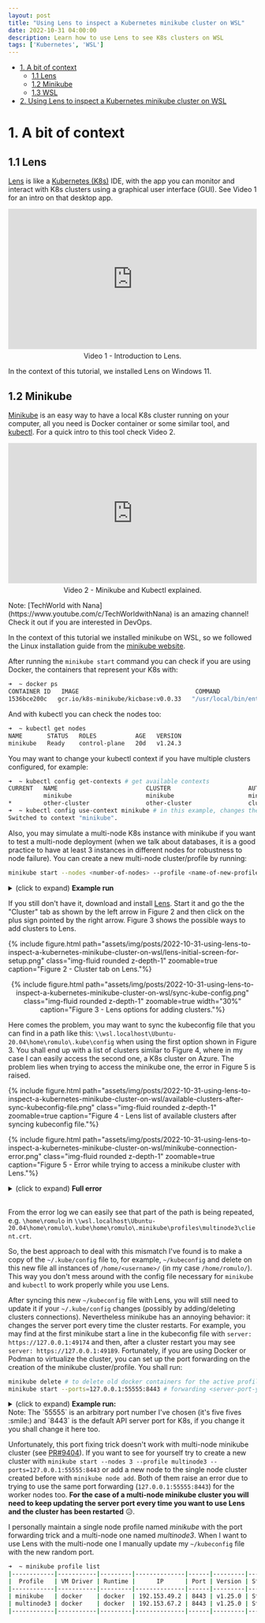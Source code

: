 ```yaml
---
layout: post
title: "Using Lens to inspect a Kubernetes minikube cluster on WSL"
date: 2022-10-31 04:00:00
description: Learn how to use Lens to see K8s clusters on WSL
tags: ['Kubernetes', 'WSL']
---
```



- [1. A bit of context](#1-a-bit-of-context)
  - [1.1 Lens](#11-lens)
  - [1.2 Minikube](#12-minikube)
  - [1.3 WSL](#13-wsl)
- [2. Using Lens to inspect a Kubernetes minikube cluster on WSL](#2-using-lens-to-inspect-a-kubernetes-minikube-cluster-on-wsl)

# 1. A bit of context

## 1.1 Lens

[Lens](https://k8slens.dev/) is like a [Kubernetes (K8s)](https://kubernetes.io/) IDE, with the app you can monitor and interact with K8s clusters using a graphical user interface (GUI). See Video 1 for an intro on that desktop app.


<div style="position:relative;padding-bottom:56.25%;">
    <iframe style="width:100%;height:100%;position:absolute;left:0px;top:0px;" width="100%" height="100%" src="https://www.youtube.com/embed/eeDwdVXattc" title="YouTube video player" frameborder="0" allow="accelerometer; autoplay; clipboard-write; encrypted-media; gyroscope; picture-in-picture" allowfullscreen></iframe>
</div>
<p style="text-align:center; margin-top:0.15cm;">
Video 1 - Introduction to Lens.
</p>

In the context of this tutorial, we installed Lens on Windows 11.

## 1.2 Minikube

[Minikube](https://minikube.sigs.k8s.io/docs/start/) is an easy way to have a local K8s cluster running on your computer, all you need is Docker container or some similar tool, and [kubectl](https://kubernetes.io/docs/reference/kubectl/kubectl/). For a quick intro to this tool check Video 2.

<div style="position:relative;padding-bottom:56.25%;">
    <iframe style="width:100%;height:100%;position:absolute;left:0px;top:0px;" width="100%" height="100%" src="https://www.youtube.com/embed/E2pP1MOfo3g" title="YouTube video player" frameborder="0" allow="accelerometer; autoplay; clipboard-write; encrypted-media; gyroscope; picture-in-picture" allowfullscreen></iframe>
</div>
<p style="text-align:center; margin-top:0.15cm;">
Video 2 - Minikube and Kubectl explained.
</p>
Note: [TechWorld with Nana](https://www.youtube.com/c/TechWorldwithNana) is an amazing channel! Check it out if you are interested in DevOps.

In the context of this tutorial we installed minikube on WSL, so we followed the Linux installation guide from the [minikube website](https://minikube.sigs.k8s.io/docs/start/).

After running the `minikube start` command you can check if you are using Docker, the containers that represent your K8s with:

```bash
➜  ~ docker ps
CONTAINER ID   IMAGE                                 COMMAND                  CREATED       STATUS         PORTS                                                                                                                                  NAMES
1536bce200c   gcr.io/k8s-minikube/kicbase:v0.0.33   "/usr/local/bin/entr…"   2 weeks ago   Up 2 minutes   127.0.0.1:49157->22/tcp, 127.0.0.1:49156->2376/tcp, 127.0.0.1:49155->5000/tcp, 127.0.0.1:49154->8443/tcp, 127.0.0.1:49153->32443/tcp   minikube
```

And with kubectl you can check the nodes too:

```bash
➜  ~ kubectl get nodes
NAME       STATUS   ROLES           AGE   VERSION
minikube   Ready    control-plane   20d   v1.24.3
```

You may want to change your kubectl context if you have multiple clusters configured, for example:

```bash
➜  ~ kubectl config get-contexts # get available contexts
CURRENT   NAME                         CLUSTER                      AUTHINFO                                                       NAMESPACE
          minikube                     minikube                     minikube                                                       default
*         other-cluster                other-cluster                clusterUser_k8s_other-cluster               
➜  ~ kubectl config use-context minikube # in this example, changes the context from 'other-cluster' to 'minikube'
Switched to context "minikube".
```

Also, you may simulate a multi-node K8s instance with minikube if you want to test a multi-node deployment (when we talk about databases, it is a good practice to have at least 3 instances in different nodes for robustness to node failure). You can create a new multi-node cluster/profile by running:
````bash
minikube start --nodes <number-of-nodes> --profile <name-of-new-profile>
````
<p style="margin-bottom:0;">
    <details><summary>(click to expand) <strong>Example run</strong></summary>

{% highlight bash %}
➜  ~ minikube start --nodes 3 --profile multinode3
😄  [multinode3] minikube v1.27.0 on Ubuntu 20.04 (amd64)
❗  Kubernetes 1.25.0 has a known issue with resolv.conf. minikube is using a workaround that should work for most use cases.
❗  For more information, see: https://github.com/kubernetes/kubernetes/issues/112135
✨  Automatically selected the docker driver
📌  Using Docker driver with root privileges
👍  Starting control plane node multinode3 in cluster multinode3
🚜  Pulling base image ...
🔥  Creating docker container (CPUs=2, Memory=2200MB) ...
🐳  Preparing Kubernetes v1.25.0 on Docker 20.10.17 ...
    ▪ Generating certificates and keys ...
    ▪ Booting up control plane ...
    ▪ Configuring RBAC rules ...
🔗  Configuring CNI (Container Networking Interface) ...
🔎  Verifying Kubernetes components...
    ▪ Using image gcr.io/k8s-minikube/storage-provisioner:v5
🌟  Enabled addons: storage-provisioner, default-storageclass

👍  Starting worker node multinode3-m02 in cluster multinode3
🚜  Pulling base image ...
🔥  Creating docker container (CPUs=2, Memory=2200MB) ...
🌐  Found network options:
    ▪ NO_PROXY=192.153.27.2
🐳  Preparing Kubernetes v1.25.0 on Docker 20.10.17 ...
    ▪ env NO_PROXY=192.153.27.2
🔎  Verifying Kubernetes components...

👍  Starting worker node multinode3-m03 in cluster multinode3
🚜  Pulling base image ...
🔥  Creating docker container (CPUs=2, Memory=2200MB) ...
🌐  Found network options:
    ▪ NO_PROXY=192.153.27.2,192.153.27.3
🐳  Preparing Kubernetes v1.25.0 on Docker 20.10.17 ...
    ▪ env NO_PROXY=192.153.27.2
    ▪ env NO_PROXY=192.153.27.2,192.168.27.3
🔎  Verifying Kubernetes components...
🏄  Done! kubectl is now configured to use "multinode3" cluster and "default" namespace by default

{% endhighlight %}

    </details> 
</p>

<p style="margin-bottom:0;">
    You may check your multiple profiles with <code>minikube profile list</code>, change profile with <code>minikube profile &lt;profile-name&gt;</code>, and run specific actions to profiles by adding <code>-p &lt;profile-name&gt;</code> to the end of the command.
    <details><summary>(click to expand) <strong>Example run</strong></summary>

{% highlight bash %}
➜  ~ minikube profile list                     
|------------|-----------|---------|--------------|------|---------|---------|-------|--------|
|  Profile   | VM Driver | Runtime |      IP      | Port | Version | Status  | Nodes | Active |
|------------|-----------|---------|--------------|------|---------|---------|-------|--------|
| minikube   | docker    | docker  | 192.153.49.2 | 8443 | v1.24.3 | Running |     1 | *      |
| multinode3 | docker    | docker  | 192.153.85.2 | 8443 | v1.25.0 | Running |     3 |        |
|------------|-----------|---------|--------------|------|---------|---------|-------|--------|
➜  ~ minikube stop -p minikube # stoping the cluster of the 'minikube' profile
✋  Stopping node "minikube"  ...
🛑  Powering off "minikube" via SSH ...
🛑  1 node stopped.
➜  ~ minikube profile multinode3 # changing current profile
✅  minikube profile was successfully set to multinode3
➜  ~ minikube profile list      
|------------|-----------|---------|--------------|------|---------|---------|-------|--------|
|  Profile   | VM Driver | Runtime |      IP      | Port | Version | Status  | Nodes | Active |
|------------|-----------|---------|--------------|------|---------|---------|-------|--------|
| minikube   | docker    | docker  | 192.153.49.2 | 8443 | v1.24.3 | Stopped |     1 |        |
| multinode3 | docker    | docker  | 192.153.85.2 | 8443 | v1.25.0 | Running |     3 | *      |
|------------|-----------|---------|--------------|------|---------|---------|-------|--------|
{% endhighlight %}

    </details>
</p>

<p style="margin-bottom:0;">
    And you may see your <code>kubectl</code> available contexts with the command <code>kubectl config get-contexts</code> and take a look at the new nodes with <code>kubectl get nodes</code>.

    <details><summary>(click to expand) <strong>Example run</strong></summary>
{% highlight bash %}
➜  ~ kubectl config get-contexts 
CURRENT   NAME                         CLUSTER                      AUTHINFO                                                       NAMESPACE
          minikube                     minikube                     minikube                                                       default
*         multinode3                   multinode3                   multinode3                                                     default
          other-cluster                other-cluster                clusterUser_k8s_other-cluster
➜  ~ kubectl get nodes
NAME             STATUS   ROLES           AGE     VERSION
multinode3       Ready    control-plane   6m27s   v1.25.0
multinode3-m02   Ready    <none>          4m30s   v1.25.0
multinode3-m03   Ready    <none>          3m53s   v1.25.0
{% endhighlight %}
    </details>  
</p>

Note: Although is possible to run this multi-node test locally it is difficult to work on a modest machine now that we have 3 containers each expecting 2 CPUs and 2 Gb of RAM :disappointed:.

## 1.3 WSL

I've made a quick intro about it on an [older post]({% post_url 2022-08-29-setting-up-docker-on-wsl2 %}), but you can go straight to this quick [video intro](https://www.youtube.com/watch?v=MrZolfGm8Zk&ab_channel=MicrosoftDeveloper). Basically, WSL is a tool to have a Linux developer environment on your Windows PC.

---

# 2. Using Lens to inspect a Kubernetes minikube cluster on WSL

*Wait! Couldn't I just use `minikube dashboard` instead?*

Yes, minikube comes with a dashboard (see Figure 1) so you can look up your local K8s cluster and interact with it, but **the idea of using Lens is to have the same tool for interacting with the local cluster and with a production cluster in a cloud provider**.

{% include figure.html path="assets/img/posts/2022-10-31-using-lens-to-inspect-a-kubernetes-minikube-cluster-on-wsl/minikube-dashboard-print.png" class="img-fluid rounded z-depth-1" zoomable=true caption="Figure 1 - Minikube's dashboard example."%}

<p style="margin-bottom:0;">
    First, check if your cluster is running with <code>minikube status</code> command, if no cluster is running you can spin one up with the <code>minikube start</code> command.

    <details><summary>(click to expand) <strong>Example run</strong></summary>

{% highlight bash %}
➜  ~ minikube status
multinode3
type: Control Plane
host: Running
kubelet: Running
apiserver: Running
kubeconfig: Configured

multinode3-m02
type: Worker
host: Running
kubelet: Running

multinode3-m03
type: Worker
host: Running
kubelet: Running
{% endhighlight %}
    </details>

</p>

If you still don't have it, download and install [Lens](https://k8slens.dev/). Start it and go the the "Cluster" tab as shown by the left arrow in Figure 2 and then click on the plus sign pointed by the right arrow. Figure 3 shows the possible ways to add clusters to Lens.

{% include figure.html path="assets/img/posts/2022-10-31-using-lens-to-inspect-a-kubernetes-minikube-cluster-on-wsl/lens-initial-screen-for-setup.png" class="img-fluid rounded z-depth-1" zoomable=true caption="Figure 2 - Cluster tab on Lens."%}

<div style="text-align: center">
    {% include figure.html path="assets/img/posts/2022-10-31-using-lens-to-inspect-a-kubernetes-minikube-cluster-on-wsl/sync-kube-config.png" class="img-fluid rounded z-depth-1" zoomable=true width="30%" caption="Figure 3 - Lens options for adding clusters."%}
</div>

Here comes the problem, you may want to sync the kubeconfig file that you can find in a path like this: `\\wsl.localhost\Ubuntu-20.04\home\romulo\.kube\config` when using the first option shown in Figure 3. You shall end up with a list of clusters similar to Figure 4, where in my case I can easily access the second one, a K8s cluster on Azure. The problem lies when trying to access the minikube one, the error in Figure 5 is raised.

{% include figure.html path="assets/img/posts/2022-10-31-using-lens-to-inspect-a-kubernetes-minikube-cluster-on-wsl/available-clusters-after-sync-kubeconfig-file.png" class="img-fluid rounded z-depth-1" zoomable=true caption="Figure 4 - Lens list of available clusters after syncing kubeconfig file."%}


{% include figure.html path="assets/img/posts/2022-10-31-using-lens-to-inspect-a-kubernetes-minikube-cluster-on-wsl/minikube-connection-error.png" class="img-fluid rounded z-depth-1" zoomable=true caption="Figure 5 - Error while trying to access a minikube cluster with Lens."%}
<details><summary>(click to expand) <strong>Full error</strong></summary>
{% highlight bash %}
F1027 17:47:49.413105 54440 main.go:74] failed to initialize kubeconfiginvalid configuration: [unable to read client-cert \\wsl.localhost\Ubuntu-20.04\home\romulo\.kube\home\romulo\.minikube\profiles\multinode3\client.crt for multinode3 due to open \\wsl.localhost\Ubuntu-20.04\home\romulo\.kube\home\romulo\.minikube\profiles\multinode3\client.crt: The system cannot find the path specified., unable to read client-key \\wsl.localhost\Ubuntu-20.04\home\romulo\.kube\home\romulo\.minikube\profiles\multinode3\client.key for multinode3 due to open \\wsl.localhost\Ubuntu-20.04\home\romulo\.kube\home\romulo\.minikube\profiles\multinode3\client.key: The system cannot find the path specified., unable to read certificate-authority \\wsl.localhost\Ubuntu-20.04\home\romulo\.kube\home\romulo\.minikube\ca.crt for multinode3 due to open \\wsl.localhost\Ubuntu-20.04\home\romulo\.kube\home\romulo\.minikube\ca.crt: The system cannot find the path specified.]
goroutine 1 [running]:
k8s.io/klog/v2.stacks(0x1)
C:/Users/runneradmin/go/pkg/mod/k8s.io/klog/v2@v2.40.1/klog.go:1140 +0x8a
k8s.io/klog/v2.(*loggingT).output(0x22a5140, 0x3, 0x0, 0xc0001810a0, 0x1, {0x1a7c0b5, 0x20}, 0x22a6020, 0x0)
C:/Users/runneradmin/go/pkg/mod/k8s.io/klog/v2@v2.40.1/klog.go:1088 +0x66f
k8s.io/klog/v2.(*loggingT).printDepth(0xc000720800, 0x6018, 0x0, {0x0, 0x0}, 0x1, {0xc000386100, 0x2, 0x2})
C:/Users/runneradmin/go/pkg/mod/k8s.io/klog/v2@v2.40.1/klog.go:735 +0x1ae
k8s.io/klog/v2.(*loggingT).print(...)
C:/Users/runneradmin/go/pkg/mod/k8s.io/klog/v2@v2.40.1/klog.go:717
k8s.io/klog/v2.Fatal(...)
C:/Users/runneradmin/go/pkg/mod/k8s.io/klog/v2@v2.40.1/klog.go:1622
main.main()
D:/a/lens-k8s-proxy/lens-k8s-proxy/main.go:74 +0x6a6

goroutine 6 [chan receive]:
k8s.io/klog/v2.(*loggingT).flushDaemon(0x0)
C:/Users/runneradmin/go/pkg/mod/k8s.io/klog/v2@v2.40.1/klog.go:1283 +0x6a
created by k8s.io/klog/v2.init.0
C:/Users/runneradmin/go/pkg/mod/k8s.io/klog/v2@v2.40.1/klog.go:420 +0xfb

goroutine 10 [syscall]:
os/signal.signal_recv()
C:/hostedtoolcache/windows/go/1.17.8/x64/src/runtime/sigqueue.go:169 +0x98
os/signal.loop()
C:/hostedtoolcache/windows/go/1.17.8/x64/src/os/signal/signal_unix.go:24 +0x19
created by os/signal.Notify.func1.1
C:/hostedtoolcache/windows/go/1.17.8/x64/src/os/signal/signal.go:151 +0x2c

proxy exited with code: 255

Failed to start connection: Error: failed to retrieve port from stream
{% endhighlight %}

</details>
<br>

From the error log we can easily see that part of the path is being repeated, e.g. `\home\romulo` in `\\wsl.localhost\Ubuntu-20.04\home\romulo\.kube\home\romulo\.minikube\profiles\multinode3\client.crt`.

So, the best approach to deal with this mismatch I've found is to make a copy of the `~/.kube/config` file to, for example, `~/kubeconfig` and delete on this new file all instances of `/home/<username>/` (in my case `/home/romulo/`). This way you don't mess around with the config file necessary for `minikube` and `kubectl` to work properly while you use Lens. 

After syncing this new `~/kubeconfig` file with Lens, you will still need to update it if your `~/.kube/config` changes (possibly by adding/deleting clusters connections).  Nevertheless minikube has an annoying behavior: it changes the server port every time the cluster restarts. For example, you may find at the first minikube start a line in the kubeconfig file with `server: https://127.0.0.1:49174` and then, after a cluster restart you may see `server: https://127.0.0.1:49189`. Fortunately, if you are using Docker or Podman to virtualize the cluster, you can set up the port forwarding on the creation of the minikube cluster/profile. You shall run:

```bash
minikube delete # to delete old docker containers for the active profile
minikube start --ports=127.0.0.1:55555:8443 # forwarding <server-port-you-want-fixed>:<K8s-default-apiserver-port>
```
<details><summary>(click to expand) <strong>Example run:</strong></summary>

{% highlight bash %}
➜  ~ minikube delete # to delete old docker containers for the active profile
🔥  Deleting "minikube" in docker ...
🔥  Deleting container "minikube" ...
🔥  Removing /home/romulo/.minikube/machines/minikube ...
💀  Removed all traces of the "minikube" cluster.
➜  ~ minikube start --ports=127.0.0.1:55555:8443 # forwarding <server-port-you-want-fixed>:<K8s-default-apiserver-port>
😄  minikube v1.27.0 on Ubuntu 20.04 (amd64)
❗  Kubernetes 1.25.0 has a known issue with resolv.conf. minikube is using a workaround that should work for most use cases.
❗  For more information, see: https://github.com/kubernetes/kubernetes/issues/112135
✨  Automatically selected the docker driver
📌  Using Docker driver with root privileges
👍  Starting control plane node minikube in cluster minikube
🚜  Pulling base image ...
🔥  Creating docker container (CPUs=2, Memory=2200MB) ...
🐳  Preparing Kubernetes v1.25.0 on Docker 20.10.17 ...
    ▪ Generating certificates and keys ...
    ▪ Booting up control plane ...
    ▪ Configuring RBAC rules ...
🔎  Verifying Kubernetes components...
    ▪ Using image gcr.io/k8s-minikube/storage-provisioner:v5
🌟  Enabled addons: storage-provisioner, default-storageclass
🏄  Done! kubectl is now configured to use "minikube" cluster and "default" namespace by default
{% endhighlight %}

</details>
Note: The `55555` is an arbitrary port number I've chosen (it's five fives :smile:) and `8443` is the default API server port for K8s, if you change it you shall change it here too.

Unfortunately, this port fixing trick doesn't work with multi-node minikube cluster (see [PR#9404](https://github.com/kubernetes/minikube/pull/9404#issuecomment-1192735773)). If you want to see for yourself try to create a new cluster with `minikube start --nodes 3 --profile multinode3 --ports=127.0.0.1:55555:8443` or add a new node to the single node cluster created before with `minikube node add`. Both of them raise an error due to trying to use the same port forwarding (`127.0.0.1:55555:8443`) for the worker nodes too. **For the case of a multi-node minikube cluster you will need to keep updating the server port every time you want to use Lens and the cluster has been restarted** :disappointed_relieved:.

I personally maintain a single node profile named *minikube* with the port forwarding trick and a multi-node one named *multinode3*. When I want to use Lens with the multi-node one I manually update my `~/kubeconfig` file with the new random port.

```bash
➜  ~ minikube profile list
|------------|-----------|---------|--------------|------|---------|---------|-------|--------|
|  Profile   | VM Driver | Runtime |      IP      | Port | Version | Status  | Nodes | Active |
|------------|-----------|---------|--------------|------|---------|---------|-------|--------|
| minikube   | docker    | docker  | 192.153.49.2 | 8443 | v1.25.0 | Stopped |     1 | *      |
| multinode3 | docker    | docker  | 192.153.67.2 | 8443 | v1.25.0 | Stopped |     3 |        |
|------------|-----------|---------|--------------|------|---------|---------|-------|--------|
```
